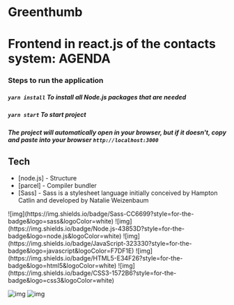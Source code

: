 # Greenthumb
# Frontend in react.js of the contacts system: AGENDA

### Steps to run the application

##### `yarn install` To install all Node.js packages that are needed
##### `yarn start` To start project
##### The project will automatically open in your browser, but if it doesn't, copy and paste into your browser `http://localhost:3000`<br />

## Tech
- [node.js] - Structure
- [parcel] - Compiler bundler
- [Sass] - Sass is a stylesheet language initially conceived by Hampton Catlin and developed by Natalie Weizenbaum

<div>
  ![img](https://img.shields.io/badge/Sass-CC6699?style=for-the-badge&logo=sass&logoColor=white)
  ![img](https://img.shields.io/badge/Node.js-43853D?style=for-the-badge&logo=node.js&logoColor=white)
  ![img](https://img.shields.io/badge/JavaScript-323330?style=for-the-badge&logo=javascript&logoColor=F7DF1E)
  ![img](https://img.shields.io/badge/HTML5-E34F26?style=for-the-badge&logo=html5&logoColor=white)
  ![img](https://img.shields.io/badge/CSS3-1572B6?style=for-the-badge&logo=css3&logoColor=white)
</div>

![img](https://i.imgur.com/8HvCs50.png)
![img](https://i.imgur.com/QuGqs5r.png)
